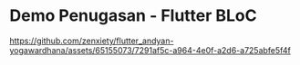 # Demo Penugasan - Flutter BLoC

https://github.com/zenxiety/flutter_andyan-yogawardhana/assets/65155073/7291af5c-a964-4e0f-a2d6-a725abfe5f4f

